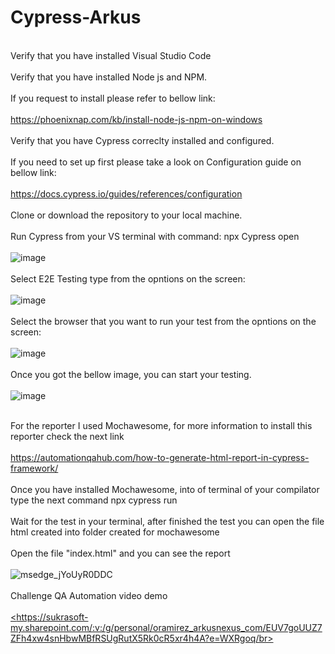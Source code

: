 # Cypress-Arkus
<br>Verify that you have installed Visual Studio Code </br>
<br>Verify that you have installed Node js and NPM.</br>
 <br>If you request to install please refer to bellow link:</br>
  <br>https://phoenixnap.com/kb/install-node-js-npm-on-windows</br>
<br>Verify that you have Cypress correclty installed and configured.</br>
  <br>If you need to set up first please take a look on Configuration guide on bellow link:</br>
    <br>https://docs.cypress.io/guides/references/configuration</br>
<br>Clone or download the repository to your local machine.</br>
<br>Run Cypress from your VS terminal with command: npx Cypress open</br>
<br>![image](https://github.com/Osalrara1984/Cypress-Arkus/assets/137956327/68b55633-ddd4-4863-a0c3-bfd1fe2aeacf)</br>
<br>Select E2E Testing type from the opntions on the screen:</br>
<br>![image](https://github.com/Osalrara1984/Cypress-Arkus/assets/137956327/5ee7071e-94d6-4544-b2da-f7e9458b98bd)</br>
<br>Select the browser that you want to run your test from the opntions on the screen:</br>
<br>![image](https://github.com/Osalrara1984/Cypress-Arkus/assets/137956327/62e19641-3885-4caa-a1a8-6c6a2464b112)</br>
<br>Once you got the bellow image, you can start your testing.</br>
<br>![image](https://github.com/Osalrara1984/Cypress-Arkus/assets/137956327/3d92f356-8767-474a-9b0d-71c21e34c6ee)</br>

<br>For the reporter I used Mochawesome, for more information to install this reporter check the next link</br>
<br>https://automationqahub.com/how-to-generate-html-report-in-cypress-framework/</br>
<br>Once you have installed Mochawesome, into of terminal of your compilator type the next command npx cypress run</br>
<br>Wait for the test in your terminal, after finished the test you can open the file html created into folder created for mochawesome</br>
<br>Open the file "index.html" and you can see the report</br>
<br>![msedge_jYoUyR0DDC](https://github.com/Osalrara1984/Cypress-Autom-Challenge/assets/137956327/8cf4cc1e-3542-41f7-9a26-aa90f5833561)</br>
<br>Challenge QA Automation video demo</br>
<br>[<](https://sukrasoft-my.sharepoint.com/:v:/g/personal/oramirez_arkusnexus_com/EUV7goUUZ7ZFh4xw4snHbwMBfRSUgRutX5Rk0cR5xr4h4A?e=WXRgoq)https://sukrasoft-my.sharepoint.com/:v:/g/personal/oramirez_arkusnexus_com/EUV7goUUZ7ZFh4xw4snHbwMBfRSUgRutX5Rk0cR5xr4h4A?e=WXRgoq/br>
